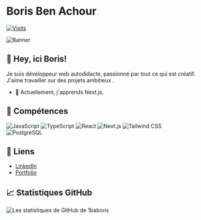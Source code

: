 # Boris Ben Achour

[![Visits](https://visitor-badge.glitch.me/badge?page_id=1baboris.1baboris)](https://github.com/1baboris)

![Banner](url_de_votre_banniere)

## 👋 Hey, ici Boris!

Je suis développeur web autodidacte, passionné par tout ce qui est créatif.
J'aime travailler sur des projets ambitieux .

- 🌱 Actuellement, j'apprends Next.js.

## 🚀 Compétences

![JavaScript](https://img.shields.io/badge/-JavaScript-000?&logo=JavaScript)
![TypeScript](https://img.shields.io/badge/-TypeScript-000?&logo=TypeScript)
![React](https://img.shields.io/badge/-React-000?&logo=React)
![Next.js](https://img.shields.io/badge/-Next.js-000?&logo=Next.js)
![Tailwind CSS](https://img.shields.io/badge/-TailwindCSS-000?&logo=TailwindCSS)
![PostgreSQL](https://img.shields.io/badge/-PostgreSQL-000?&logo=PostgreSQL)

## 🔗 Liens

- [LinkedIn](https://www.linkedin.com/in/votre-profil](https://www.linkedin.com/in/boris-ben-achour-69405a285/))
- [Portfolio](https://votre-portfolio.com](https://awesome-portfolio-smoky.vercel.app/))

## 📈 Statistiques GitHub

![Les statistiques de GitHub de 1baboris](https://github-readme-stats.vercel.app/api?username=1baboris&show_icons=true&theme=radical)




<!---
1baboris/1baboris is a ✨ special ✨ repository because its `README.md` (this file) appears on your GitHub profile.
You can click the Preview link to take a look at your changes.
--->
